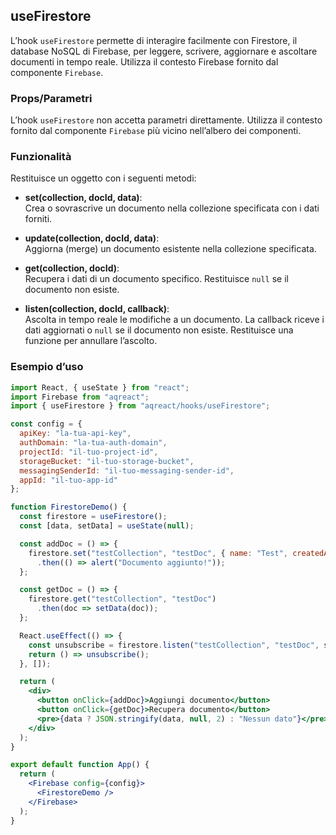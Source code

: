 ## useFirestore

L’hook `useFirestore` permette di interagire facilmente con Firestore, il database NoSQL di Firebase, per leggere, scrivere, aggiornare e ascoltare documenti in tempo reale. Utilizza il contesto Firebase fornito dal componente `Firebase`.

### Props/Parametri

L’hook `useFirestore` non accetta parametri direttamente. Utilizza il contesto fornito dal componente `Firebase` più vicino nell’albero dei componenti.

### Funzionalità

Restituisce un oggetto con i seguenti metodi:

- **set(collection, docId, data)**:  
  Crea o sovrascrive un documento nella collezione specificata con i dati forniti.

- **update(collection, docId, data)**:  
  Aggiorna (merge) un documento esistente nella collezione specificata.

- **get(collection, docId)**:  
  Recupera i dati di un documento specifico. Restituisce `null` se il documento non esiste.

- **listen(collection, docId, callback)**:  
  Ascolta in tempo reale le modifiche a un documento. La callback riceve i dati aggiornati o `null` se il documento non esiste. Restituisce una funzione per annullare l’ascolto.

### Esempio d’uso

```jsx
import React, { useState } from "react";
import Firebase from "aqreact";
import { useFirestore } from "aqreact/hooks/useFirestore";

const config = {
  apiKey: "la-tua-api-key",
  authDomain: "la-tua-auth-domain",
  projectId: "il-tuo-project-id",
  storageBucket: "il-tuo-storage-bucket",
  messagingSenderId: "il-tuo-messaging-sender-id",
  appId: "il-tuo-app-id"
};

function FirestoreDemo() {
  const firestore = useFirestore();
  const [data, setData] = useState(null);

  const addDoc = () => {
    firestore.set("testCollection", "testDoc", { name: "Test", createdAt: new Date() })
      .then(() => alert("Documento aggiunto!"));
  };

  const getDoc = () => {
    firestore.get("testCollection", "testDoc")
      .then(doc => setData(doc));
  };

  React.useEffect(() => {
    const unsubscribe = firestore.listen("testCollection", "testDoc", setData);
    return () => unsubscribe();
  }, []);

  return (
    <div>
      <button onClick={addDoc}>Aggiungi documento</button>
      <button onClick={getDoc}>Recupera documento</button>
      <pre>{data ? JSON.stringify(data, null, 2) : "Nessun dato"}</pre>
    </div>
  );
}

export default function App() {
  return (
    <Firebase config={config}>
      <FirestoreDemo />
    </Firebase>
  );
}
```